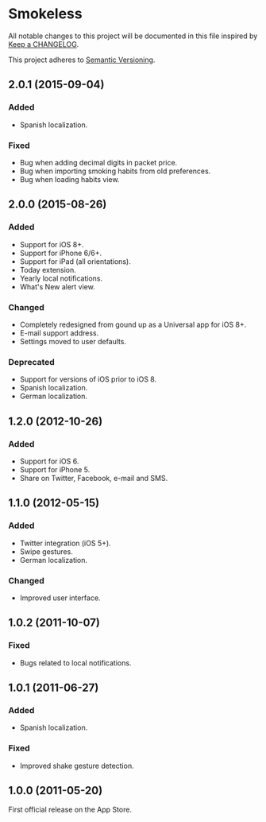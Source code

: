 # Smokeless

All notable changes to this project will be documented in this file inspired by [Keep a CHANGELOG](http://keepachangelog.com).

This project adheres to [Semantic Versioning](http://semver.org/).

## 2.0.1 (2015-09-04)

### Added
- Spanish localization.

### Fixed
- Bug when adding decimal digits in packet price.
- Bug when importing smoking habits from old preferences.
- Bug when loading habits view.

## 2.0.0 (2015-08-26)

### Added
- Support for iOS 8+.
- Support for iPhone 6/6+.
- Support for iPad (all orientations).
- Today extension.
- Yearly local notifications.
- What's New alert view.

### Changed
- Completely redesigned from gound up as a Universal app for iOS 8+.
- E-mail support address.
- Settings moved to user defaults.

### Deprecated
- Support for versions of iOS prior to iOS 8.
- Spanish localization.
- German localization.

## 1.2.0 (2012-10-26)

### Added
- Support for iOS 6.
- Support for iPhone 5.
- Share on Twitter, Facebook, e-mail and SMS.

## 1.1.0 (2012-05-15)

### Added
- Twitter integration (iOS 5+).
- Swipe gestures.
- German localization.

### Changed
- Improved user interface.

## 1.0.2 (2011-10-07)

### Fixed
- Bugs related to local notifications.

## 1.0.1 (2011-06-27)

### Added
- Spanish localization.

### Fixed
- Improved shake gesture detection.

## 1.0.0 (2011-05-20)

First official release on the App Store.
